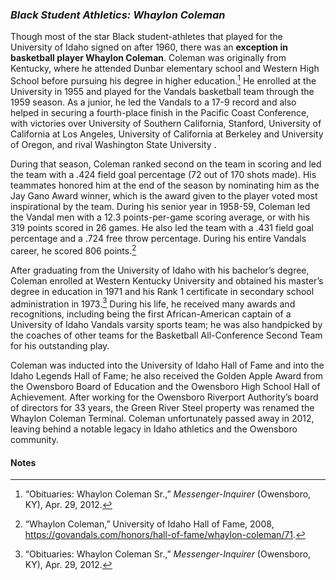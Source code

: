 ### _Black Student Athletics: Whaylon Coleman_ ###

Though most of the star Black student-athletes that played for the University of Idaho signed on after 1960, there was an **exception in basketball player Whaylon Coleman**. Coleman was originally from Kentucky, where he attended Dunbar elementary school and Western High School before pursuing his degree in higher education.[^44] He enrolled at the University in 1955 and played for the Vandals basketball team through the 1959 season. As a junior, he led the Vandals to a 17-9 record and also helped in securing a fourth-place finish in the Pacific Coast Conference, with victories over University of Southern California, Stanford, University of California at Los Angeles, University of California at Berkeley and University of Oregon, and rival Washington State University . 

During that season, Coleman ranked second on the team in scoring and led the team with a .424 field goal percentage (72 out of 170 shots made). His teammates honored him at the end of the season by nominating him as the Jay Gano Award winner, which is the award given to the player voted most inspirational by the team. During his senior year in 1958-59, Coleman led the Vandal men with a 12.3 points-per-game scoring average, or with his 319 points scored in 26 games. He also led the team with a .431 field goal percentage and a .724 free throw percentage. During his entire Vandals career, he scored 806 points.[^45]  

After graduating from the University of Idaho with his bachelor’s degree, Coleman enrolled at Western Kentucky University and obtained his master’s degree in education in 1971 and his Rank 1 certificate in secondary school administration in 1973.[^46]  During his life, he received many awards and recognitions, including being the first African-American captain of a University of Idaho Vandals varsity sports team; he was also handpicked by the coaches of other teams for the Basketball All-Conference Second Team for his outstanding play. 

Coleman was inducted into the University of Idaho Hall of Fame and into the Idaho Legends Hall of Fame; he also received the Golden Apple Award from the Owensboro Board of Education and the Owensboro High School Hall of Achievement. After working for the Owensboro Riverport Authority’s board of directors for 33 years, the Green River Steel property was renamed the Whaylon Coleman Terminal. Coleman unfortunately passed away in 2012, leaving behind a notable legacy in Idaho athletics and the Owensboro community.


#### Notes ####

[^44]:
     “Obituaries: Whaylon Coleman Sr.,” _Messenger-Inquirer_ (Owensboro, KY), Apr. 29, 2012. 

[^45]:
     “Whaylon Coleman,” University of Idaho Hall of Fame, 2008, https://govandals.com/honors/hall-of-fame/whaylon-coleman/71.

[^46]:
     “Obituaries: Whaylon Coleman Sr.,” _Messenger-Inquirer_ (Owensboro, KY), Apr. 29, 2012.